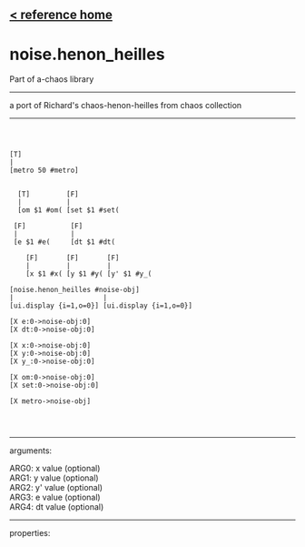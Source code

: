 [< reference home](index.html)
---

# noise.henon_heilles


Part of a-chaos library

---

a port of Richard&#39;s chaos-henon-heilles from chaos collection
<br>


---


```



[T]
|
[metro 50 #metro]


  [T]         [F]
  |           |
  [om $1 #om( [set $1 #set( 

 [F]           [F]
 |             |
 [e $1 #e(     [dt $1 #dt(  

    [F]       [F]       [F]       
    |         |         |         
    [x $1 #x( [y $1 #y( [y' $1 #y_(   

[noise.henon_heilles #noise-obj]
|                      |
[ui.display {i=1,o=0}] [ui.display {i=1,o=0}]

[X e:0->noise-obj:0]  
[X dt:0->noise-obj:0] 

[X x:0->noise-obj:0]
[X y:0->noise-obj:0]
[X y_:0->noise-obj:0]

[X om:0->noise-obj:0]
[X set:0->noise-obj:0]

[X metro->noise-obj]


            
```

---
arguments:

ARG0: x value (optional)<br>
ARG1: y value (optional)<br>
ARG2: y&#39; value (optional)<br>
ARG3: e value (optional)<br>
ARG4: dt value (optional)<br>

---
properties:


